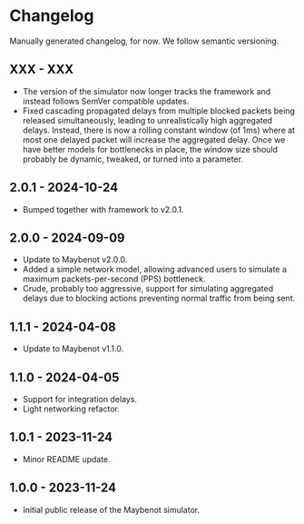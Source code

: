 # Changelog

Manually generated changelog, for now. We follow semantic versioning.

## XXX - XXX

- The version of the simulator now longer tracks the framework and instead
  follows SemVer compatible updates.
- Fixed cascading propagated delays from multiple blocked packets being released
  simultaneously, leading to unrealistically high aggregated delays. Instead,
  there is now a rolling constant window (of 1ms) where at most one delayed
  packet will increase the aggregated delay. Once we have better models for
  bottlenecks in place, the window size should probably be dynamic, tweaked, or
  turned into a parameter.

## 2.0.1 - 2024-10-24

- Bumped together with framework to v2.0.1.

## 2.0.0 - 2024-09-09

- Update to Maybenot v2.0.0.
- Added a simple network model, allowing advanced users to simulate a maximum
  packets-per-second (PPS) bottleneck.
- Crude, probably too aggressive, support for simulating aggregated delays due
  to blocking actions preventing normal traffic from being sent.

## 1.1.1 - 2024-04-08

- Update to Maybenot v1.1.0.

## 1.1.0 - 2024-04-05

- Support for integration delays.
- Light networking refactor.

## 1.0.1 - 2023-11-24

- Minor README update.

## 1.0.0 - 2023-11-24

- Initial public release of the Maybenot simulator.
